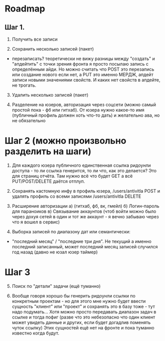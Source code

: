 # Roadmap

## Шаг 1.

1. Получить все записи

2. Сохранить несколько записей (пакет)
  - перезаписать? теоретически не вижу разницы между "создать" и "апдейтить" с точки зрения фронта я просто посылаю запись с определённым айди. Но можно считать что POST это перезапись или создание нового если нет, а PUT это именно МЕРДЖ, апдейт записи новыми значениями свойств. И каких нет свойств в апдейте, не трогать.

3. Удалить несколько записей (пакет)

4. Разделение на юзеров, авторизация через соцсети (можно самый простой пока - фб или гитхаб). От юзера нужно какое-то имя (публичный профиль должен хоть что-то дать) и желательно ава, но не обязательно


# Шаг 2 (можно произвольно разделить на шаги)

1. Для каждого юзера публичного единственная ссылка ридоунли доступа - то ли ссылка генерится, то ли что, как это делается? Это для страниц отчёта. Там нужно всё что будет GET а всё PUT/POST/DELETE даётся отплуп.

2. Сохранять кастомную инфу в профиль юзера, /users/antivitla POST и удалять профиль со всеми записями /users/antivitla DELETE

3. Расширение авторизации
  а) (гитхаб, фб, вк, гмейл)
  б) Логин-пароль для параноиков
  в) Связывание аккаунтов (чтоб войти можно было через дохуя сетей в один и тот же аккаунт - я вечно забываю через что я вошел в сервис)

4. Выборка записей по диапазону дат или семантически:
  - "последний месяц" / "последние три дня". Не текущий а именно последний записанный, может последний месяц записей случился год назад (давно не юзал юзер таймер)

# Шаг 3

5. Поиск по "детали" задачи (ещё туманно)

6. Вообще говоря хорошо бы генерить ридоунли ссылки по конкретным проектам - но для этого мне нужно будет ввести сущность "клиент" или "проект" и сохранять это в базу тоже - тут надо подумать... Хотя можно просто передавать диапазон задач в ссылке и тогда пофиг (разве что это небезопасно что один клиент может увидеть данные и других, если будет догадлив поменять чуток ссылку) Этих сущностей ещё нет на фронте и пока туманно известно когда будут.


